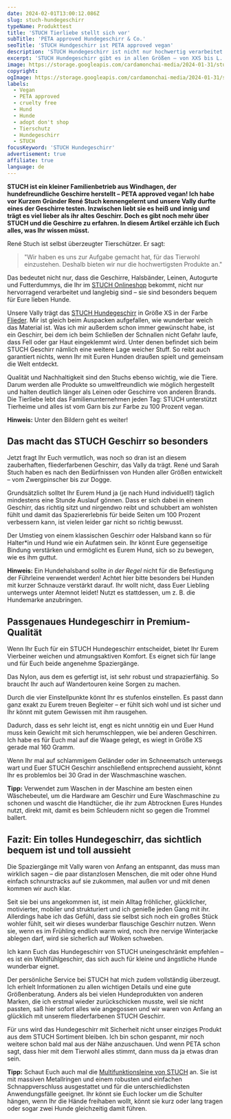 ```yaml
---
date: 2024-02-01T13:00:12.086Z
slug: stuch-hundegeschirr
typeName: Produkttest
title: 'STUCH Tierliebe stellt sich vor'
subTitle: 'PETA approved Hundegeschirr & Co.'
seoTitle: 'STUCH Hundgeschirr ist PETA approved vegan'
description: 'STUCH Hundegeschirr ist nicht nur hochwertig verarbeitet: Hunde fühlen sich darin wohl! Holt Euch jetzt alle Infos über den tierfreundlichen Familienbetrieb!'
excerpt: 'STUCH Hundegeschirr gibt es in allen Größen – von XXS bis L. Es eignet sich auch für ängstliche und emfindliche Hunde sehr gut, da es nicht nur Sicherheit gibt, sondern auch sehr weich und angenehm zu tragen ist. Ich habe es mir ganz genau angeschaut und gemeinsam mit Vally getestet, ob es wirklich so bequem ist, wie PETA sagt.'
image: https://storage.googleapis.com/cardamonchai-media/2024-01-31/stuch-hundegeschirr-soundsvegan-com-21-jpg-imagine-f8f8f8_84746c_2048_1536/640.webp
copyright:
ogImage: https://storage.googleapis.com/cardamonchai-media/2024-01-31/stuch-hundegeschirr-soundsvegan-com-og-jpg-imagine-f8f8f8_94837a_1200_628/640.webp
labels:
  - Vegan
  - PETA approved
  - cruelty free
  - Hund
  - Hunde
  - adopt don't shop
  - Tierschutz
  - Hundegeschirr
  - STUCH
focusKeyword: 'STUCH Hundegeschirr'
advertisement: true
affiliate: true
language: de
---
```


**STUCH ist ein kleiner Familienbetrieb aus Windhagen, der hundefreundliche Geschirre herstellt – PETA approved vegan! Ich habe vor Kurzem Gründer René Stuch kennengelernt und unsere Vally durfte eines der Geschirre testen. Inzwischen liebt sie es heiß und innig und trägt es viel lieber als ihr altes Geschirr. Doch es gibt noch mehr über STUCH und die Geschirre zu erfahren. In diesem Artikel erzähle ich Euch alles, was Ihr wissen müsst.**

René Stuch ist selbst überzeugter Tierschützer. Er sagt:

> "Wir haben es uns zur Aufgabe gemacht hat, für das Tierwohl einzustehen. Deshalb bieten wir nur die hochwertigsten Produkte an."

Das bedeutet nicht nur, dass die Geschirre, Halsbänder, Leinen, Autogurte und Futterdummys, die Ihr im [STUCH Onlineshop](https://tidd.ly/3HFCtjb) bekommt, nicht nur hervorragend verarbeitet und langlebig sind – sie sind besonders bequem für Eure lieben Hunde.

Unsere Vally trägt das [STUCH Hundegeschirr](https://tidd.ly/3Oo5zr4) in Größe XS in der Farbe [Flieder](https://tidd.ly/3SEYhBJ). Mir ist gleich beim Auspacken aufgefallen, wie wunderbar weich das Material ist. Was ich mir außerdem schon immer gewünscht habe, ist ein Geschirr, bei dem ich beim Schließen der Schnallen nicht Gefahr laufe, dass Fell oder gar Haut eingeklemmt wird. Unter denen befindet sich beim STUCH Geschirr nämlich eine weitere Lage weicher Stuff. So reibt auch garantiert nichts, wenn Ihr mit Euren Hunden draußen spielt und gemeinsam die Welt entdeckt.

Qualität und Nachhaltigkeit sind den Stuchs ebenso wichtig, wie die Tiere. Darum werden alle Produkte so umweltfreundlich wie möglich hergestellt und halten deutlich länger als Leinen oder Geschirre von anderen Brands. Die Tierliebe lebt das Familienunternehmen jeden Tag: STUCH unterstützt Tierheime und alles ist vom Garn bis zur Farbe zu 100 Prozent vegan.

**Hinweis:** Unter den Bildern geht es weiter!

<Gallery name="stuch-hundegeschirr-soundsvegan.com-1" />

## Das macht das STUCH Geschirr so besonders

Jetzt fragt Ihr Euch vermutlich, was noch so dran ist an diesem zauberhaften, fliederfarbenen Geschirr, das Vally da trägt. René und Sarah Stuch haben es nach den Bedürfnissen von Hunden aller Größen entwickelt – vom Zwergpinscher bis zur Dogge.

Grundsätzlich solltet Ihr Eurem Hund ja (je nach Hund individuell!) täglich mindestens eine Stunde Auslauf gönnen. Dass er sich dabei in einem Geschirr, das richtig sitzt und nirgendwo reibt und schubbert am wohlsten fühlt und damit das Spaziererlebnis für beide Seiten um 100 Prozent verbessern kann, ist vielen leider gar nicht so richtig bewusst.

Der Umstieg von einem klassischen Geschirr oder Halsband kann so für Halter\*in und Hund wie ein Aufatmen sein. Ihr könnt Eure gegenseitige Bindung verstärken und ermöglicht es Eurem Hund, sich so zu bewegen, wie es ihm guttut.

**Hinweis:** Ein Hundehalsband sollte _in der Regel_ nicht für die Befestigung der Führleine verwendet werden! Achtet hier bitte besonders bei Hunden mit kurzer Schnauze verstärkt darauf. Ihr wollt nicht, dass Euer Liebling unterwegs unter Atemnot leidet! Nutzt es stattdessen, um z. B. die Hundemarke anzubringen.

## Passgenaues Hundegeschirr in Premium-Qualität

Wenn Ihr Euch für ein STUCH Hundegeschirr entscheidet, bietet Ihr Eurem Vierbeiner weichen und atmungsaktiven Komfort. Es eignet sich für lange und für Euch beide angenehme Spaziergänge.

Das Nylon, aus dem es gefertigt ist, ist sehr robust und strapazierfähig. So braucht Ihr auch auf Wandertouren keine Sorgen zu machen.

Durch die vier Einstellpunkte könnt Ihr es stufenlos einstellen. Es passt dann ganz exakt zu Eurem treuen Begleiter – er fühlt sich wohl und ist sicher und Ihr könnt mit gutem Gewissen mit ihm rausgehen.

Dadurch, dass es sehr leicht ist, engt es nicht unnötig ein und Euer Hund muss kein Gewicht mit sich herumschleppen, wie bei anderen Geschirren. Ich habe es für Euch mal auf die Waage gelegt, es wiegt in Größe XS gerade mal 160 Gramm.

Wenn Ihr mal auf schlammigem Geländer oder im Schneematsch unterwegs wart und Euer STUCH Geschirr anschließend entsprechend aussieht, könnt Ihr es problemlos bei 30 Grad in der Waschmaschine waschen.

**Tipp:** Verwendet zum Waschen in der Maschine am besten einen Wäschebeutel, um die Hardware am Geschirr und Eure Waschmaschine zu schonen und wascht die Handtücher, die ihr zum Abtrocknen Eures Hundes nutzt, direkt mit, damit es beim Schleudern nicht so gegen die Trommel ballert.

## Fazit: Ein tolles Hundegeschirr, das sichtlich bequem ist und toll aussieht

Die Spaziergänge mit Vally waren von Anfang an entspannt, das muss man wirklich sagen – die paar distanzlosen Menschen, die mit oder ohne Hund einfach schnurstracks auf sie zukommen, mal außen vor und mit denen kommen wir auch klar.

Seit sie bei uns angekommen ist, ist mein Alltag fröhlicher, glücklicher, motivierter, mobiler und strukturiert und ich genieße jeden Gang mit ihr. Allerdings habe ich das Gefühl, dass sie selbst sich noch ein großes Stück wohler fühlt, seit wir dieses wunderbar flauschige Geschirr nutzen. Wenn sie, wenn es im Frühling endlich warm wird, noch ihre nervige Winterjacke ablegen darf, wird sie sicherlich auf Wolken schweben.

Ich kann Euch das Hundegeschirr von STUCH uneingeschränkt empfehlen – es ist ein Wohlfühlgeschirr, das sich auch für kleine und ängstliche Hunde wunderbar eignet.

Der persönliche Service bei STUCH hat mich zudem vollständig überzeugt. Ich erhielt Informationen zu allen wichtigen Details und eine gute Größenberatung. Anders als bei vielen Hundeprodukten von anderen Marken, die ich erstmal wieder zurückschicken musste, weil sie nicht passten, saß hier sofort alles wie angegossen und wir waren von Anfang an glücklich mit unserem fliederfarbenen STUCH Geschirr.

Für uns wird das Hundegeschirr mit Sicherheit nicht unser einziges Produkt aus dem STUCH Sortiment bleiben. Ich bin schon gespannt, mir noch weitere schon bald mal aus der Nähe anzuschauen. Und wenn PETA schon sagt, dass hier mit dem Tierwohl alles stimmt, dann muss da ja etwas dran sein.

**Tipp:** Schaut Euch auch mal die [Multifunktionsleine von STUCH](https://tidd.ly/3HDxwaq) an. Sie ist mit massiven Metallringen und einem robusten und einfachen Schnappverschluss ausgestattet und für die unterschiedlichsten Anwendungsfälle geeignet. Ihr könnt sie Euch locker um die Schulter hängen, wenn Ihr die Hände freihaben wollt, könnt sie kurz oder lang tragen oder sogar zwei Hunde gleichzeitig damit führen.

<Gallery name="stuch-hundegeschirr-soundsvegan.com-2" />
